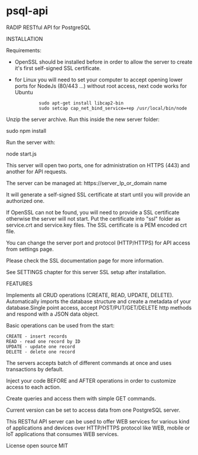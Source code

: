 # psql-api
RADIP RESTful API for PostgreSQL

INSTALLATION

Requirements:

- OpenSSL should be installed before in order to allow the server to create it's first self-signed SSL certificate.
- for Linux you will need to set your computer to accept opening lower ports for NodeJs (80/443 ...) without root access, next code works for Ubuntu

               sudo apt-get install libcap2-bin
               sudo setcap cap_net_bind_service=+ep /usr/local/bin/node

Unzip the server archive.
Run this inside the new server folder:   

sudo npm install

Run the server with:

node start.js

This server will open two ports, one for administration on HTTPS (443) and another for API requests.

The server can be managed at:  https://server_Ip_or_domain name

It will generate a self-signed SSL certificate at start until you will provide an authorized one.

If OpenSSL can not be found, you will need to provide a SSL certificate otherwise the server will not start.
Put the certificate into "ssl" folder as service.crt and service.key files. The SSL certificate is a PEM encoded crt file.

You can change the server port and protocol (HTTP/HTTPS) for API access from settings page.

Please check the SSL documentation page for more information.

See SETTINGS chapter for this server SSL setup after installation.

FEATURES

Implements all CRUD operations (CREATE, READ, UPDATE, DELETE).
Automatically imports the database structure and create a metadata of your database.Single point access, accept POST/PUT/GET/DELETE http methods and respond with a JSON data object.

Basic operations can be used from the start:

    CREATE - insert records
    READ - read one record by ID
    UPDATE - update one record
    DELETE - delete one record

The servers accepts batch of different commands at once and uses transactions by default.

Inject your code BEFORE and AFTER operations in order to customize access to each action.

Create queries and access them with simple GET commands.

Current version can be set to access data from one PostgreSQL server.

This RESTful API server can be used to offer WEB services for various kind of applications and devices over HTTP/HTTPS protocol like WEB, mobile or IoT applications  that consumes WEB services.



License open source MIT
